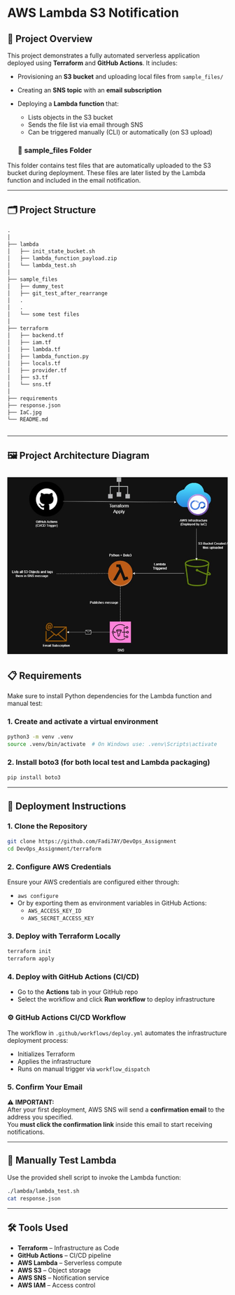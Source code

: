 # AWS Lambda S3 Notification 

## 📌 Project Overview

This project demonstrates a fully automated serverless application deployed using **Terraform** and **GitHub Actions**. It includes:

- Provisioning an **S3 bucket** and uploading local files from `sample_files/`
- Creating an **SNS topic** with an **email subscription**
- Deploying a **Lambda function** that:
  - Lists objects in the S3 bucket
  - Sends the file list via email through SNS
  - Can be triggered manually (CLI) or automatically (on S3 upload)
  
  ### 📂 sample_files Folder

This folder contains test files that are automatically uploaded to the S3 bucket during deployment.
These files are later listed by the Lambda function and included in the email notification.

---

## 🗂️ Project Structure

```
.
│
├── lambda
│   ├── init_state_bucket.sh
│   ├── lambda_function_payload.zip
│   └── lambda_test.sh
│ 
├── sample_files
│   ├── dummy_test
│   ├── git_test_after_rearrange
│   .
│   .
│   └── some test files
│ 
├── terraform
│   ├── backend.tf
│   ├── iam.tf
│   ├── lambda.tf
│   ├── lambda_function.py
│   ├── locals.tf
│   ├── provider.tf
│   ├── s3.tf
│   └── sns.tf
│ 
├── requirements
├── response.json
├── IaC.jpg
└── README.md
              
```
---
## 🖼️ Project Architecture Diagram
![Architecture Diagram](https://raw.githubusercontent.com/Fadi7AY/DevOps_Assignment/remote_s3/IaC.jpg)
---


## 📋 Requirements

Make sure to install Python dependencies for the Lambda function and manual test:

### 1. Create and activate a virtual environment

```bash
python3 -m venv .venv
source .venv/bin/activate  # On Windows use: .venv\Scripts\activate
```

### 2. Install boto3 (for both local test and Lambda packaging)

```bash
pip install boto3
```
---

## 🚀 Deployment Instructions

### 1. Clone the Repository

```bash
git clone https://github.com/Fadi7AY/DevOps_Assignment
cd DevOps_Assignment/terraform
```

### 2. Configure AWS Credentials

Ensure your AWS credentials are configured either through:

- `aws configure`  
- Or by exporting them as environment variables in GitHub Actions:
  - `AWS_ACCESS_KEY_ID`
  - `AWS_SECRET_ACCESS_KEY`

### 3. Deploy with Terraform Locally

```bash
terraform init
terraform apply
```

### 4. Deploy with GitHub Actions (CI/CD)

- Go to the **Actions** tab in your GitHub repo
- Select the workflow and click **Run workflow** to deploy infrastructure

### ⚙️ GitHub Actions CI/CD Workflow

The workflow in `.github/workflows/deploy.yml` automates the infrastructure deployment process:

- Initializes Terraform
- Applies the infrastructure
- Runs on manual trigger via `workflow_dispatch`

### 5. Confirm Your Email

⚠️ **IMPORTANT:**  
After your first deployment, AWS SNS will send a **confirmation email** to the address you specified.  
You **must click the confirmation link** inside this email to start receiving notifications.

---

## 🧪 Manually Test Lambda

Use the provided shell script to invoke the Lambda function:

```bash
./lambda/lambda_test.sh
cat response.json
```

---

## 🛠 Tools Used

- **Terraform** – Infrastructure as Code
- **GitHub Actions** – CI/CD pipeline
- **AWS Lambda** – Serverless compute
- **AWS S3** – Object storage
- **AWS SNS** – Notification service
- **AWS IAM** – Access control



